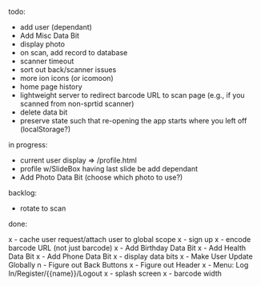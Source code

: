 todo:
- add user (dependant)
- Add Misc Data Bit
- display photo
- on scan, add record to database
- scanner timeout
- sort out back/scanner issues
- more ion icons (or icomoon)
- home page history
- lightweight server to redirect barcode URL to scan page (e.g., if you scanned from non-sprtid scanner)
- delete data bit
- preserve state such that re-opening the app starts where you left off (localStorage?)

in progress:
- current user display => /profile.html
- profile w/SlideBox having last slide be add dependant
- Add Photo Data Bit (choose which photo to use?)


backlog:
- rotate to scan


done:

x - cache user request/attach user to global scope
x - sign up
x - encode barcode URL (not just barcode)
x - Add Birthday Data Bit
x - Add Health Data Bit
x - Add Phone Data Bit
x - display data bits
x - Make User Update Globally
n - Figure out Back Buttons
x - Figure out Header
x - Menu: Log In/Register/{{name}}/Logout
x - splash screen
x - barcode width
